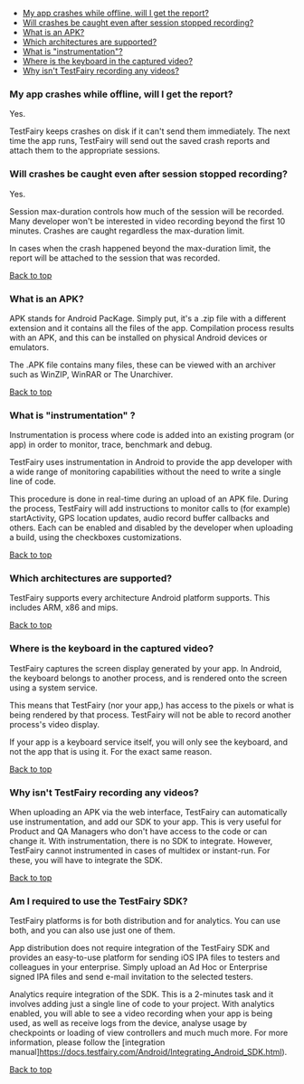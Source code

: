 <a name="top"></a>

* [My app crashes while offline, will I get the report?](#crashes-offline)
* [Will crashes be caught even after session stopped recording?](#crashes-after-stop)
* [What is an APK?](#what-is-apk)
* [Which architectures are supported?](#android-archs)
* [What is "instrumentation"?](#what-is-instrumentation)
* [Where is the keyboard in the captured video?](#android-keyboard)
* [Why isn't TestFairy recording any videos?](#android-no-videos)

### <a name="crashes-offline"></a>My app crashes while offline, will I get the report?

Yes.

TestFairy keeps crashes on disk if it can't send them immediately. The next time the app runs, TestFairy will send out the saved crash reports and attach them to the appropriate sessions.

### <a name="crashes-after-stop"></a>Will crashes be caught even after session stopped recording?

Yes.

Session max-duration controls how much of the session will be recorded. Many developer won't be interested in video recording beyond the first 10 minutes. Crashes are caught regardless the max-duration limit.

In cases when the crash happened beyond the max-duration limit, the report will be attached to the session that was recorded.

[Back to top](#top)

### <a name="what-is-apk"></a>What is an APK?

APK stands for Android PacKage. Simply put, it's a .zip file with a different extension and it contains all the files of the app. Compilation process results with an APK, and this can be installed on physical Android devices or emulators.

The .APK file contains many files, these can be viewed with an archiver such as WinZIP, WinRAR or The Unarchiver.

[Back to top](#top)

### <a name="what-is-instrumentation"></a>What is "instrumentation" ?

Instrumentation is process where code is added into an existing program (or app) in order to monitor, trace, benchmark and debug.

TestFairy uses instrumentation in Android to provide the app developer with a wide range of monitoring capabilities without the need to write a single line of code.

This procedure is done in real-time during an upload of an APK file. During the process, TestFairy will add instructions to monitor calls to (for example) startActivity, GPS location updates, audio record buffer callbacks and others. Each can be enabled and disabled by the developer when uploading a build, using the checkboxes customizations.

[Back to top](#top)

### <a name="android-archs"></a>Which architectures are supported?

TestFairy supports every architecture Android platform supports. This includes ARM, x86 and mips.

[Back to top](#top)

### <a name="android-keyboard"></a>Where is the keyboard in the captured video?

TestFairy captures the screen display generated by your app. In Android, the keyboard belongs to another process, and is rendered onto the screen using a system service.

This means that TestFairy (nor your app,) has access to the pixels or what is being rendered by that process. TestFairy will not be able to record another process's video display.

If your app is a keyboard service itself, you will only see the keyboard, and not the app that is using it. For the exact same reason.

[Back to top](#top)

### <a name="android-no-videos"></a>Why isn't TestFairy recording any videos?

When uploading an APK via the web interface, TestFairy can automatically use instrumentation, and add our SDK to your app. This is very useful for Product and QA Managers who don't have access to the code or can change it. With instrumentation, there is no SDK to integrate. However, TestFairy cannot instrumented in cases of multidex or instant-run. For these, you will have to integrate the SDK.

[Back to top](#top)

### <a name="ios-sdk-required"></a>Am I required to use the TestFairy SDK?

TestFairy platforms is for both distribution and for analytics. You can use both, and you can also use just one of them.

App distribution does not require integration of the TestFairy SDK and provides an easy-to-use platform for sending iOS IPA files to testers and colleagues in your enterprise. Simply upload an Ad Hoc or Enterprise signed IPA files and send e-mail invitation to the selected testers.

Analytics require integration of the SDK. This is a 2-minutes task and it involves adding just a single line of code to your project. With analytics enabled, you will able to see a video recording when your app is being used, as well as receive logs from the device, analyse usage by checkpoints or loading of view controllers and much much more. For more information, please follow the [integration manual]https://docs.testfairy.com/Android/Integrating_Android_SDK.html).

[Back to top](#top)
